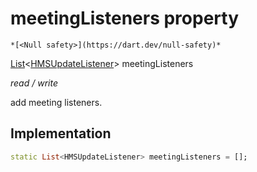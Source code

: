 


# meetingListeners property




    *[<Null safety>](https://dart.dev/null-safety)*


[List](https://api.flutter.dev/flutter/dart-core/List-class.html)&lt;[HMSUpdateListener](../../model_hms_update_listener/HMSUpdateListener-class.md)> meetingListeners
  
_read / write_



<p>add meeting listeners.</p>



## Implementation

```dart
static List<HMSUpdateListener> meetingListeners = [];


```







